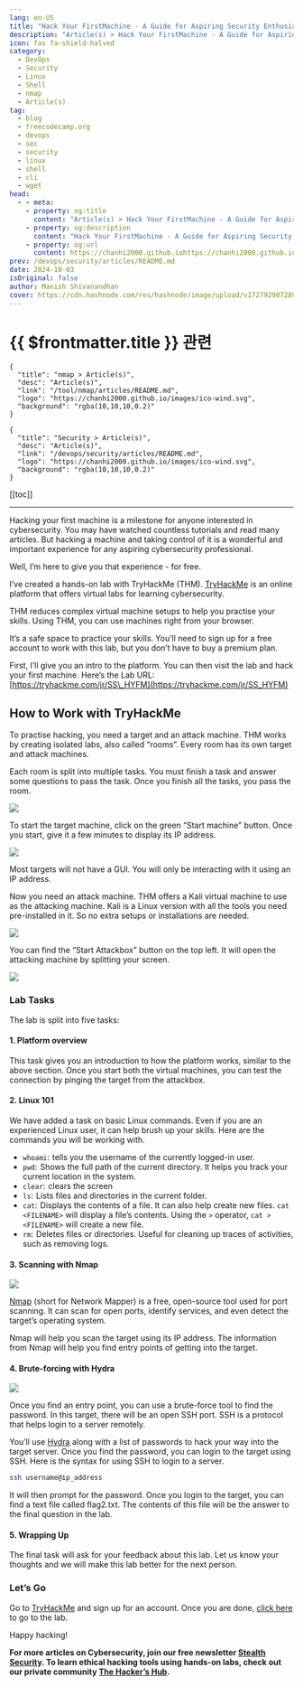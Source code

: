 ```yaml
---
lang: en-US
title: "Hack Your FirstMachine - A Guide for Aspiring Security Enthusiasts"
description: "Article(s) > Hack Your FirstMachine - A Guide for Aspiring Security Enthusiasts"
icon: fas fa-shield-halved
category:
  - DevOps
  - Security
  - Linux
  - Shell
  - nmap
  - Article(s)
tag:
  - blog
  - freecodecamp.org
  - devops
  - sec
  - security
  - linux
  - shell
  - cli
  - wget
head:
  - - meta:
    - property: og:title
      content: "Article(s) > Hack Your FirstMachine - A Guide for Aspiring Security Enthusiasts"
    - property: og:description
      content: "Hack Your FirstMachine - A Guide for Aspiring Security Enthusiasts"
    - property: og:url
      content: https://chanhi2000.github.iohttps://chanhi2000.github.io/bookshelf/fcc/hack-your-first-machine-a-guide-for-aspiring-security-enthusiasts.html
prev: /devops/security/articles/README.md
date: 2024-10-03
isOriginal: false
author: Manish Shivanandhan
cover: https://cdn.hashnode.com/res/hashnode/image/upload/v1727929072898/8ba47c55-8ca9-4255-8cf7-f6a27e403315.jpeg
---
```


# {{ $frontmatter.title }} 관련

```component VPCard
{
  "title": "nmap > Article(s)",
  "desc": "Article(s)",
  "link": "/tool/nmap/articles/README.md",
  "logo": "https://chanhi2000.github.io/images/ico-wind.svg",
  "background": "rgba(10,10,10,0.2)"
}
```

```component VPCard
{
  "title": "Security > Article(s)",
  "desc": "Article(s)",
  "link": "/devops/security/articles/README.md",
  "logo": "https://chanhi2000.github.io/images/ico-wind.svg",
  "background": "rgba(10,10,10,0.2)"
}
```

[[toc]]

---

<SiteInfo
  name="Hack Your FirstMachine - A Guide for Aspiring Security Enthusiasts"
  desc="Hacking your first machine is a milestone for anyone interested in cybersecurity. You may have watched countless tutorials and read many articles. But hacking a machine and taking control of it is a wonderful and important experience for any aspiring..."
  url="https://freecodecamp.org/news/hack-your-first-machine-a-guide-for-aspiring-security-enthusiasts"
  logo="https://cdn.freecodecamp.org/universal/favicons/favicon.ico"
  preview="https://cdn.hashnode.com/res/hashnode/image/upload/v1727929072898/8ba47c55-8ca9-4255-8cf7-f6a27e403315.jpeg"/>

Hacking your first machine is a milestone for anyone interested in cybersecurity. You may have watched countless tutorials and read many articles. But hacking a machine and taking control of it is a wonderful and important experience for any aspiring cybersecurity professional.

Well, I’m here to give you that experience - for free.

I’ve created a hands-on lab with TryHackMe (THM). [<VPIcon icon="fas fa-globe"/>TryHackMe](https://tryhackme.com/) is an online platform that offers virtual labs for learning cybersecurity.

THM reduces complex virtual machine setups to help you practise your skills. Using THM, you can use machines right from your browser.

It’s a safe space to practice your skills. You’ll need to sign up for a free account to work with this lab, but you don’t have to buy a premium plan.

First, I’ll give you an intro to the platform. You can then visit the lab and hack your first machine. Here’s the Lab URL: [<VPIcon icon="fas fa-globe"/>https://tryhackme.com/jr/SS\_HYFM](https://tryhackme.com/jr/SS_HYFM)

How to Work with TryHackMe
--------------------------

To practise hacking, you need a target and an attack machine. THM works by creating isolated labs, also called “rooms”. Every room has its own target and attack machines.

Each room is split into multiple tasks. You must finish a task and answer some questions to pass the task. Once you finish all the tasks, you pass the room.

![](https://cdn.hashnode.com/res/hashnode/image/upload/v1727929124746/ec215a11-4efe-48fb-b1c7-e341be7e5bc0.png)

To start the target machine, click on the green “Start machine” button. Once you start, give it a few minutes to display its IP address.

![](https://cdn.hashnode.com/res/hashnode/image/upload/v1727929152565/d0853ded-10a0-4c75-b03a-9e6962d666a3.png)

Most targets will not have a GUI. You will only be interacting with it using an IP address.

Now you need an attack machine. THM offers a Kali virtual machine to use as the attacking machine. Kali is a Linux version with all the tools you need pre-installed in it. So no extra setups or installations are needed.

![](https://cdn.hashnode.com/res/hashnode/image/upload/v1727929209495/1d6234da-acc0-4c7e-81dd-70f2ef0d3888.png)

You can find the “Start Attackbox” button on the top left. It will open the attacking machine by splitting your screen.

![](https://cdn.hashnode.com/res/hashnode/image/upload/v1727929187803/10b8c5c6-a0bf-4f58-ab67-94cb3b4ad25f.png)

### Lab Tasks

The lab is split into five tasks:

#### 1. Platform overview

This task gives you an introduction to how the platform works, similar to the above section. Once you start both the virtual machines, you can test the connection by pinging the target from the attackbox.

#### 2. Linux 101

We have added a task on basic Linux commands. Even if you are an experienced Linux user, it can help brush up your skills. Here are the commands you will be working with.

- `whoami`:  tells you the username of the currently logged-in user.
- `pwd`:  Shows the full path of the current directory. It helps you track your current location in the system.
- `clear`:  clears the screen
- `ls`:  Lists files and directories in the current folder.
- `cat`:  Displays the contents of a file. It can also help create new files. `cat <FILENAME>` will display a file’s contents. Using the `>` operator, `cat > <FILENAME>` will create a new file.
- `rm`:  Deletes files or directories. Useful for cleaning up traces of activities, such as removing logs.

#### 3. Scanning with Nmap

![](https://cdn.hashnode.com/res/hashnode/image/upload/v1727929253716/10a18e13-8afe-4a4b-af18-cf4caff653ba.jpeg)

[<VPIcon icon="iconfont icon-nmap"/>Nmap](https://stealthsecurity.sh/p/nmap-tutorial) (short for Network Mapper) is a free, open-source tool used for port scanning. It can scan for open ports, identify services, and even detect the target’s operating system.

Nmap will help you scan the target using its IP address. The information from Nmap will help you find entry points of getting into the target.

#### 4. Brute-forcing with Hydra

![](https://cdn-images-1.medium.com/max/1600/1*xZslvj7DTAYmUbDvTXcjug.jpeg)

Once you find an entry point, you can use a brute-force tool to find the password. In this target, there will be an open SSH port. SSH is a protocol that helps login to a server remotely.

You’ll use [<VPIcon icon="fas fa-globe"/>Hydra](https://stealthsecurity.sh/p/hacking-hydra-practical-tutorial) along with a list of passwords to hack your way into the target server. Once you find the password, you can login to the target using SSH. Here is the syntax for using SSH to login to a server.

```sh
ssh username@ip_address
```

It will then prompt for the password. Once you login to the target, you can find a text file called flag2.txt. The contents of this file will be the answer to the final question in the lab.

#### 5. Wrapping Up

The final task will ask for your feedback about this lab. Let us know your thoughts and we will make this lab better for the next person.

### Let’s Go

Go to [<VPIcon icon="fas fa-globe"/>TryHackMe](https://tryhackme.com/) and sign up for an account. Once you are done, [<VPIcon icon="fas fa-globe"/>click here](https://tryhackme.com/jr/SS_HYFM) to go to the lab.

Happy hacking!

**For more articles on Cybersecurity, join our free newsletter [<VPIcon icon="fas fa-globe"/>Stealth Security](https://stealthsecurity.sh/). To learn ethical hacking tools using hands-on labs, check out our private community [<VPIcon icon="fas fa-globe"/>The Hacker’s Hub](https://skool.com/hackershub).**

<!-- START: ARTICLE CARD -->
<!-- END: ARTICLE CARD -->
